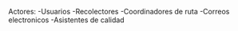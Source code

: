 Actores:
-Usuarios
-Recolectores
-Coordinadores de ruta
-Correos electronicos
-Asistentes de calidad
